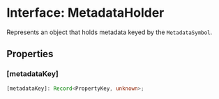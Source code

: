 # Interface: MetadataHolder

Represents an object that holds metadata keyed by the `MetadataSymbol`.

## Properties

### \[metadataKey\]

```ts
[metadataKey]: Record<PropertyKey, unknown>;
```
